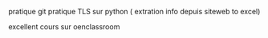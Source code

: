 pratique git
pratique TLS sur python ( extration info depuis siteweb to excel)

excellent cours sur oenclassroom